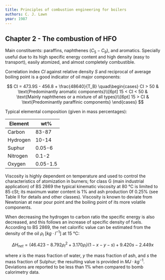 ```yaml
---
title: Principles of combustion engineering for boilers
authors: C. J. Lawn
year: 1987
---
```


## Chapter 2 - The combustion of HFO

Main constituents: paraffins, naphthenes ($C_5-C_9$), and aromatics. Specially useful due to its high specific energy content and high density (easy to transport), easily atomized, and almost completely combustible.

Correlation index $CI$ against relative density $S$ and reciprocal of average boiling point is a good indicator of oil major components:

$$
CI = 473.9S - 456.8 + \frac{48640}{T_B}
\quad\begin{cases}
CI > 50      & \text{Predominantly aromatic components}\\[6pt]
15 < CI < 50 & \text{Mainly naphthenes or a mixture of all types}\\[6pt]
15 > CI      & \text{Predominantly paraffinic components}
\end{cases}
$$

Typical elemental composition (given in mass percentages):

| Element  | wt%      |
| -------- | -------- |
| Carbon   | 83-87    |
| Hydrogen | 10-14    |
| Suphur   | 0.05-6   |
| Nitrogen | 0.1-2    |
| Oxygen   | 0.05-1.5 |

Viscosity is highly dependent on temperature and used to control the characteristics of atomization in burners; for class G (main industrial application) of BS 2869 the typical kinematic viscosity at 80 °C is limited to 85 cSt; its maximum water content is 1% and ash production 0f 0.25% (see Table II for details and other classes). Viscosity is known to deviate from Newtonian at near pour point and the boiling point of its more volatile components.

When decreasing the hydrogen to carbon ratio the specific energy is also decreased, and this follows an increase of specific density of fuels. According to BS 2869, the net calorific value can be estimated from the density of the oil $\rho_{l}\:[kg\cdotp{}l^ {-1}]$ at 15 °C:

$$
\Delta{}H_{net}=\left(46.423-8.792\rho_{l}^{2}+3.170\rho_{l}\right)\left(1-x-y-s\right)+9.420s-2.449x
$$

where $x$ is the mass fraction of water, $y$ the mass fraction of ash, and $s$ the mass fraction of Sulphur; the resulting value is provided in $MJ\cdotp{}kg^{-1}$. Deviations are reported to be less than 1% when compared to bomb calorimetry data.


